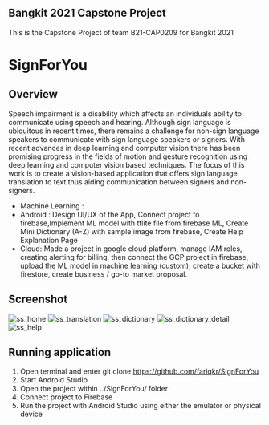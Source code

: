 ## Bangkit 2021 Capstone Project
This is the Capstone Project of team B21-CAP0209 for Bangkit 2021


# SignForYou

## Overview

Speech impairment is a disability which affects an individuals ability to communicate using speech and hearing. Although sign language is ubiquitous in recent times, there remains a challenge for non-sign language speakers to communicate with sign language speakers or signers. With recent advances in deep learning and computer vision there has been promising progress in the fields of motion and gesture recognition using deep learning and computer vision based techniques. The focus of this work is to create a vision-based application that offers sign language translation to text thus aiding communication between signers and non-signers.
  - Machine Learning :
  - Android : Design UI/UX of the App, Connect project to firebase,Implement ML model with tflite file from firebase ML, Create Mini Dictionary (A-Z) with sample image from firebase, Create Help Explanation Page
  - Cloud: Made a project in google cloud platform, manage IAM roles, creating alerting for billing, then connect the GCP project in firebase, upload the ML model in machine learning (custom), create a bucket with firestore, create business / go-to market proposal.

## Screenshot
![ss_home](https://user-images.githubusercontent.com/48057016/120464700-6bd59600-c3c7-11eb-8f11-130da17a6b82.jpg) ![ss_translation](https://user-images.githubusercontent.com/48057016/120464709-6e37f000-c3c7-11eb-88d4-9e23d4bd9b4f.jpg) ![ss_dictionary](https://user-images.githubusercontent.com/48057016/120464720-7132e080-c3c7-11eb-993f-07eb2f2e1781.jpg) ![ss_dictionary_detail](https://user-images.githubusercontent.com/48057016/120464731-73953a80-c3c7-11eb-8ab5-5fdcb8a062e4.jpg) ![ss_help](https://user-images.githubusercontent.com/48057016/120464650-5d877a00-c3c7-11eb-8205-3b652d9ef5a1.jpg)

## Running application
1. Open terminal and enter git clone https://github.com/fariqkr/SignForYou 
2. Start Android Studio
3. Open the project within ../SignForYou/ folder
4. Connect project to Firebase
5. Run the project with Android Studio using either the emulator or physical device
